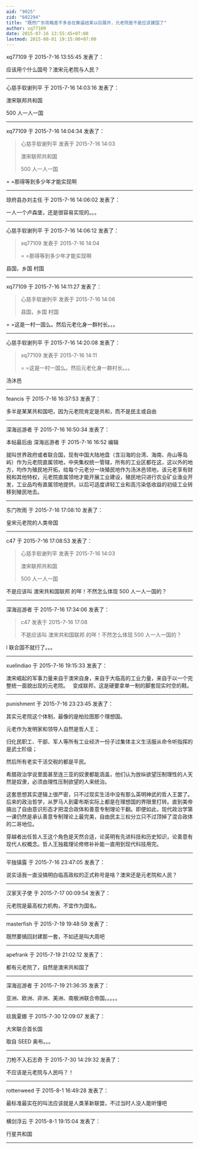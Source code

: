```yaml
---
aid: "9025"
zid: "602294"
title: "既然广东攻略差不多会在撕逼结束以后展开，元老院是不是应该建国了"
author: xq77109
date: 2015-07-16 13:55:45+07:00
lastmod: 2015-08-01 19:15:00+07:00
---
```


xq77109 于 2015-7-16 13:55:45 发表了：

应该用个什么国号？澳宋元老院与人民？

---

心慈手软谢列平 于 2015-7-16 14:03:16 发表了：

澳宋联邦共和国

500 人一人一国

---

xq77109 于 2015-7-16 14:04:34 发表了：

> 心慈手软谢列平 发表于 2015-7-16 14:03
>
> 澳宋联邦共和国
>
> 500 人一人一国

= =那得等到多少年才能实现啊

---

琼府县办刘主任 于 2015-7-16 14:06:02 发表了：

一人一个卢森堡，还是很容易实现的。。。

---

心慈手软谢列平 于 2015-7-16 14:06:12 发表了：

> xq77109 发表于 2015-7-16 14:04
>
> = =那得等到多少年才能实现啊

县国，乡国 村国

---

xq77109 于 2015-7-16 14:11:27 发表了：

> 心慈手软谢列平 发表于 2015-7-16 14:06
>
> 县国，乡国 村国

= =这是一村一国么。然后元老化身一群村长。。。

---

心慈手软谢列平 于 2015-7-16 14:20:08 发表了：

> xq77109 发表于 2015-7-16 14:11
>
> = =这是一村一国么。然后元老化身一群村长。。。

汤沐邑

---

feancis 于 2015-7-16 16:37:53 发表了：

多半是某某共和国吧，因为元老院肯定是共和，而不是民主或自由

---

深海巡游者 于 2015-7-16 16:50:34 发表了：

本帖最后由 深海巡游者 于 2015-7-16 16:52 编辑

就叫世界政府或者联合国，现有中国大陆地盘（含沿海的台湾、海南、舟山等岛屿）作为元老院直属领地，中央集权统一管辖，所有的工业区都在这，这以外的地方，均作为殖民地开拓，给每个元老分一块殖民地作为汤沐邑领地，该元老享有财税和其他特权，元老院直属领地才能开展工业建设，殖民地只进行农业矿业渔业开发，工业品均有直属领地提供，以后可适度讲轻工业和高污染低收益的初级工业转移到殖民地去。

---

东门吹雨 于 2015-7-16 17:08:10 发表了：

皇宋元老院的人类帝国

---

c47 于 2015-7-16 17:08:53 发表了：

> 心慈手软谢列平 发表于 2015-7-16 14:03
>
> 澳宋联邦共和国
>
> 500 人一人一国

不是应该叫 澳宋共和国联邦 的咩！不然怎么体现 500 人一人一国的？

---

深海巡游者 于 2015-7-16 17:34:06 发表了：

> c47 发表于 2015-7-16 17:08
>
> 不是应该叫 澳宋共和国联邦 的咩！不然怎么体现 500 人一人一国的？

l 联合国不就行了。。。

---

xuelindiao 于 2015-7-16 19:15:33 发表了：

澳宋崛起的军事力量来自于澳宋自身，来自于大临高的工业力量，来自于以一个完整统一面貌出现的元老院。   变成联邦，这是硬要拿单一制的脚套现实时空的鞋。

---

punishment 于 2015-7-16 23:23:45 发表了：

其实元老院这个体制，最像的是柏拉图那个理想国。

元老作为发明家和领导人自然是哲人王；

归化民职工、干部、军人等所有工业经济一份子过集体主义生活服从命令听指挥的是武士阶级；

然后所有老实干活交税的都是平民。

希腊政治学说里面甚至连三亚的奴隶都能涵盖，他们认为放纵欲望压制理性的人天然是奴隶，必须由理性压制欲望的人来统治。

这套思想其实逻辑上很严密，只不过现实生活中没有那么英明神武的哲人王罢了。后来的政治哲学，从罗马人到霍布斯实际上都是在理想国的界限里打转。直到美帝搞出了自由意识形态才把混合政体和善意专制理论干翻。即便如此，现代政治学第一课仍然是承认善意专制理论上最完美，自由民主三权分立只不过顶掉了混合政体的二哥地位。

穿越者出任哲人王这个角色是天然合适，论英明有先进科技和历史知识，论善意有现代人权概念。哲人王独裁理论修修补补能一直用到现代科技用完。

---

平独镇露 于 2015-7-16 23:47:05 发表了：

说实话我一直没搞明白临高政权的正式称号是啥？澳宋还是元老院和人民？

---

汉家天子使 于 2015-7-17 00:09:54 发表了：

元老院是最高权力机构，不宜作为国名。

---

masterfish 于 2015-7-19 19:48:59 发表了：

既然要搞回封建那一套，不如还是叫大周吧

---

apefrank 于 2015-7-19 21:02:12 发表了：

都有元老院了，自然是澳宋共和国了

---

深海巡游者 于 2015-7-19 21:36:35 发表了：

亚洲、欧洲、非洲、美洲、南极洲联合帝国。。。。。

---

玖我夏娜 于 2015-7-30 12:09:07 发表了：

大宋联合首长国

取自 SEED 奥布。。。

---

刀枪不入石志奇 于 2015-7-30 14:29:32 发表了：

不应该是元老院与人民吗？！

---

rottenweed 于 2015-8-1 16:49:28 发表了：

最标准最实在的叫法应该就是人类革新联盟，不过当时人没人能听懂吧

---

横剑浮云 于 2015-8-1 19:15:04 发表了：

行星共和国

---
